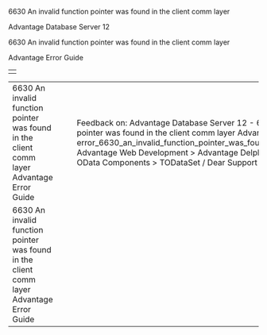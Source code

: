 6630 An invalid function pointer was found in the client comm layer




Advantage Database Server 12  

6630 An invalid function pointer was found in the client comm layer

Advantage Error Guide

|  |
| --- |
|  |

|  |  |  |  |  |
| --- | --- | --- | --- | --- |
| 6630 An invalid function pointer was found in the client comm layer  Advantage Error Guide |  |  | Feedback on: Advantage Database Server 12 - 6630 An invalid function pointer was found in the client comm layer Advantage Error Guide error\_6630\_an\_invalid\_function\_pointer\_was\_found\_in\_the\_client\_comm\_layer Advantage Web Development > Advantage Delphi OData Client > Delphi OData Components > TODataSet / Dear Support Staff, |  |
| 6630 An invalid function pointer was found in the client comm layer  Advantage Error Guide |  |  |  |  |